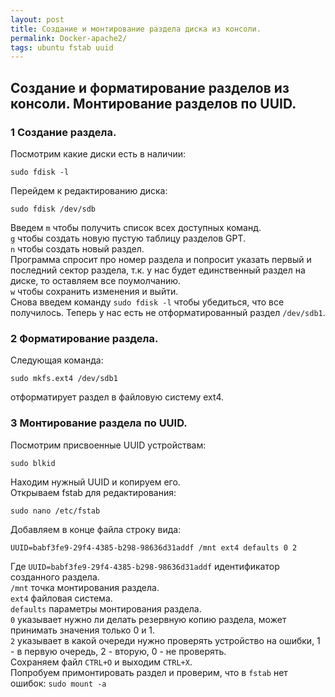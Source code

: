 ```yaml
---
layout: post
title: Создание и монтирование раздела диска из консоли.
permalink: Docker-apache2/
tags: ubuntu fstab uuid
---
```

Создание и форматирование разделов из консоли. Монтирование разделов по UUID.
---
### 1 Создание раздела.
 Посмотрим какие диски есть в наличии: 
```
sudo fdisk -l
```
Перейдем к редактированию диска: 
```
sudo fdisk /dev/sdb
```
Введем `m` чтобы получить список всех доступных команд.  
`g` чтобы создать новую пустую таблицу разделов GPT.  
`n` чтобы создать новый раздел.  
Программа спросит про номер раздела и попросит указать первый и последний сектор раздела, т.к. у нас будет единственный раздел на диске, то оставляем все поумолчанию.  
`w` чтобы сохранить изменения и выйти.  
Снова введем команду `sudo fdisk -l` чтобы убедиться, что все получилось.
Теперь у нас есть не отформатированный раздел `/dev/sdb1`.

### 2  Форматирование раздела.
 Следующая команда:
 ```
 sudo mkfs.ext4 /dev/sdb1
 ```
 отформатирует раздел в файловую систему ext4.
 ### 3  Монтирование раздела по UUID.

Посмотрим присвоенные UUID устройствам:
```
sudo blkid
```
Находим нужный UUID и копируем его.  
Открываем fstab для редактирования:
```
sudo nano /etc/fstab
```
Добавляем в конце файла строку вида:
```
UUID=babf3fe9-29f4-4385-b298-98636d31addf /mnt ext4 defaults 0 2
```
Где `UUID=babf3fe9-29f4-4385-b298-98636d31addf` идентификатор созданного раздела.  
`/mnt` точка монтирования раздела.  
`ext4` файловая система.  
`defaults` параметры монтирования раздела.  
`0` указывает нужно ли делать резервную копию раздела, может принимать значения только 0 и 1.  
`2` указывает в какой очереди нужно проверять устройство на ошибки, 1 - в первую очередь, 2 - вторую, 0 - не проверять.  
Сохраняем файл `CTRL+O` и выходим `CTRL+X`.  
Попробуем примонтировать раздел и проверим, что в `fstab` нет ошибок: 
`sudo mount -a`

